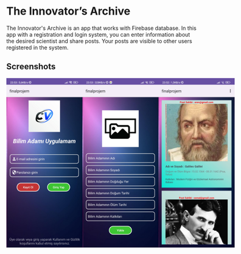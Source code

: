 # The Innovator’s Archive
The Innovator's Archive is an app that works with Firebase database. In this app with a registration and login system, you can enter information about the desired scientist and share posts. Your posts are visible to other users registered in the system.

## Screenshots

<div style="display: flex; justify-content: space-around;">
<img src="images/1736542438566.jpg" alt="Screenshot" width="200"/>
<img src="images/1736542438569.jpg" alt="Screenshot" width="200"/>
  <img src="images/1736542438572.jpg" alt="Screenshot" width="200"/>
</div>
